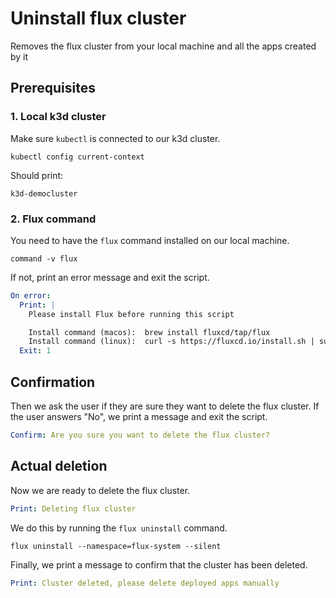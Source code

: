 # Uninstall flux cluster

Removes the flux cluster from your local machine and all the apps created by it

## Prerequisites

### 1. Local k3d cluster

Make sure `kubectl` is connected to our k3d cluster.

```shell
kubectl config current-context
```

Should print:

```output
k3d-democluster
```

### 2. Flux command

You need to have the `flux` command installed on our local machine.

```shell show_output=false
command -v flux
```

If not, print an error message and exit the script.

```yaml instacli
On error:
  Print: |
    Please install Flux before running this script

    Install command (macos):  brew install fluxcd/tap/flux
    Install command (linux):  curl -s https://fluxcd.io/install.sh | sudo bash
  Exit: 1
```

## Confirmation

Then we ask the user if they are sure they want to delete the flux cluster. If the user answers "No", we print a message and exit the script.

```yaml instacli
Confirm: Are you sure you want to delete the flux cluster?
```

## Actual deletion

Now we are ready to delete the flux cluster.

```yaml instacli
Print: Deleting flux cluster
```

We do this by running the `flux uninstall` command.

```shell show_output=false
flux uninstall --namespace=flux-system --silent

```

Finally, we print a message to confirm that the cluster has been deleted.

```yaml instacli
Print: Cluster deleted, please delete deployed apps manually
```